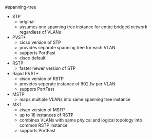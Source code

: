 #spanning-tree 
- STP
	- original
	- assumes one spanning tree instance for entire bridged network regardless of VLANs
- PVST+
	- cicso version of STP
	- provides separate spanning tree for each VLAN
	- supports PortFast
	- cisco default
- RSTP
	- faster newer version of STP
- Rapid PVST+
	- cisco version of RSTP
	- provides seperate instance of 802.1w per VLAN
	- suppors PortFast
- MSTP
	- maps multiple VLANs into same spanning tree instance
- MST
	- cisco version of MSTP
	- up to 16 instances of RSTP
	- combines VLANs with same phyical and logical topology into common RSTP instance
	- supports PortFast